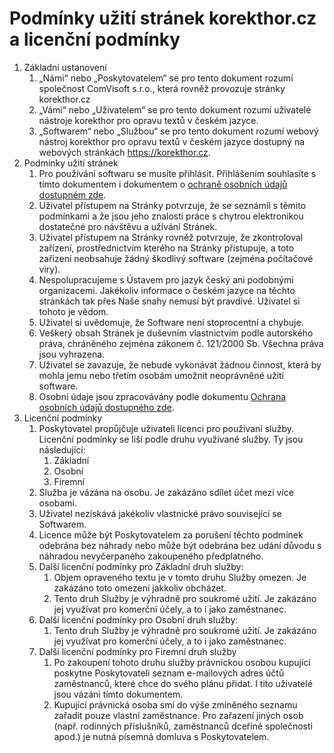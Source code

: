 # Podmínky užití stránek korekthor.cz a licenční podmínky
1. Základní ustanovení
   1. „Námi“ nebo „Poskytovatelem“ se pro tento dokument rozumí společnost ComVisoft s.r.o., která rovněž provozuje stránky korekthor.cz
   2. „Vámi“ nebo „Uživatelem“ se pro tento dokument rozumí uživatelé nástroje korekthor pro opravu textů v českém jazyce.
   3. „Softwarem“ nebo „Službou“ se pro tento dokument rozumí webový nástroj korekthor pro opravu textů v českém jazyce dostupný na webových stránkách https://korekthor.cz.
2. Podmínky užití stránek
   1. Pro používání softwaru se musíte přihlásit. Přihlášením souhlasíte s tímto dokumentem i dokumentem o [ochraně osobních údajů dostupném zde](https://www.korekthor.cz/ochrana-udaju).
   2. Uživatel přístupem na Stránky potvrzuje, že se seznámil s těmito podmínkami a že jsou jeho znalosti práce s chytrou elektronikou dostatečné pro návštěvu a užívání Stránek.
   3. Uživatel přístupem na Stránky rovněž potvrzuje, že zkontroloval zařízení, prostřednictvím kterého na Stránky přistupuje, a toto zařízení neobsahuje žádný škodlivý software (zejména počítačové viry).
   4. Nespolupracujeme s Ústavem pro jazyk český ani podobnými organizacemi. Jakékoliv informace o českém jazyce na těchto stránkách tak přes Naše snahy nemusí být pravdivé. Uživatel si tohoto je vědom.
   5. Uživatel si uvědomuje, že Software není stoprocentní a chybuje.
   6. Veškerý obsah Stránek je duševním vlastnictvím podle autorského práva, chráněného zejména zákonem č. 121/2000 Sb. Všechna práva jsou vyhrazena.
   7. Uživatel se zavazuje, že nebude vykonávat žádnou činnost, která by mohla jemu nebo třetím osobám umožnit neoprávněné užití software.
   8. Osobní údaje jsou zpracovávány podle dokumentu [Ochrana osobních údajů dostupného zde](https://www.korekthor.cz/ochrana-udaju).
3. Licenční podmínky
   1. Poskytovatel propůjčuje uživateli licenci pro používaní služby. Licenční podmínky se liší podle druhu využívané služby. Ty jsou následující:
      1. Základní
      2. Osobní
      3. Firemní
   2. Služba je vázána na osobu. Je zakázáno sdílet účet mezi více osobami.
   3. Uživatel nezískává jakékoliv vlastnické právo související se Softwarem.
   4. Licence může být Poskytovatelem za porušení těchto podmínek odebrána bez náhrady nebo může být odebrána bez udání důvodu s náhradou nevyčerpaného zakoupeného předplatného.
   5. Další licenční podmínky pro Základní druh služby:
      1. Objem opraveného textu je v tomto druhu Služby omezen. Je zakázáno toto omezení jakkoliv obcházet.
      2. Tento druh Služby je výhradně pro soukromé užití. Je zakázáno jej využívat pro komerční účely, a to i jako zaměstnanec.
   6. Další licenční podmínky pro Osobní druh služby:
      1. Tento druh Služby je výhradně pro soukromé užití. Je zakázáno jej využívat pro komerční účely, a to i jako zaměstnanec.
   7. Další licenční podmínky pro Firemní druh služby
      1. Po zakoupení tohoto druhu služby právnickou osobou kupující poskytne Poskytovateli seznam e-mailových adres účtů zaměstnanců, které chce do svého plánu přidat. I tito uživatelé jsou vázáni tímto dokumentem.
      2. Kupující právnická osoba smí do výše zmíněného seznamu zařadit pouze vlastní zaměstnance. Pro zařazení jiných osob (např. rodinných příslušníků, zaměstnanců dceřiné společnosti apod.) je nutná písemná domluva s Poskytovatelem.
